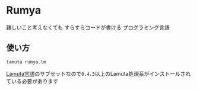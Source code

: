 # Rumya
難しいこと考えなくても すらすらコードが書ける プログラミング言語 

## 使い方
```
lamuta rumya.lm
```
[Lamuta言語](https://github.com/KajizukaTaichi/lamuta)のサブセットなので`0.4.3`以上のLamuta処理系がインストールされている必要があります
